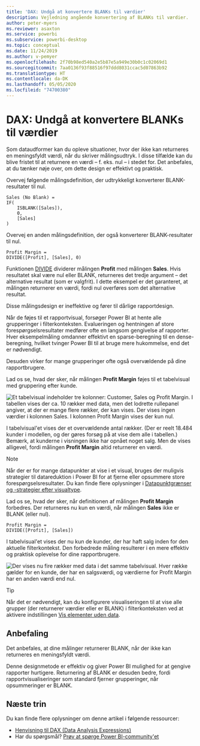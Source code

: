 ```yaml
---
title: 'DAX: Undgå at konvertere BLANKs til værdier'
description: Vejledning angående konvertering af BLANKs til værdier.
author: peter-myers
ms.reviewer: asaxton
ms.service: powerbi
ms.subservice: powerbi-desktop
ms.topic: conceptual
ms.date: 11/24/2019
ms.author: v-pemyer
ms.openlocfilehash: 2f70b98ed540a2e5b87e5a949e30b0c1c02069d1
ms.sourcegitcommit: 7aa0136f93f88516f97ddd8031ccac5d07863b92
ms.translationtype: HT
ms.contentlocale: da-DK
ms.lasthandoff: 05/05/2020
ms.locfileid: "74700380"
---
```

# <a name="dax-avoid-converting-blanks-to-values"></a>DAX: Undgå at konvertere BLANKs til værdier

Som dataudformer kan du opleve situationer, hvor der ikke kan returneres en meningsfyldt værdi, når du skriver målingsudtryk. I disse tilfælde kan du blive fristet til at returnere en værdi – f. eks. nul – i stedet for. Det anbefales, at du tænker nøje over, om dette design er effektivt og praktisk.

Overvej følgende målingsdefinition, der udtrykkeligt konverterer BLANK-resultater til nul.

```dax
Sales (No Blank) =
IF(
    ISBLANK([Sales]),
    0,
    [Sales]
)
```

Overvej en anden målingsdefinition, der også konverterer BLANK-resultater til nul.

```dax
Profit Margin =
DIVIDE([Profit], [Sales], 0)
```

Funktionen [DIVIDE](/dax/divide-function-dax) dividerer målingen **Profit** med målingen **Sales**. Hvis resultatet skal være nul eller BLANK, returneres det tredje argument – det alternative resultat (som er valgfrit). I dette eksempel er det garanteret, at målingen returnerer en værdi, fordi nul overføres som det alternative resultat.

Disse målingsdesign er ineffektive og fører til dårlige rapportdesign.

Når de føjes til et rapportvisual, forsøger Power BI at hente alle grupperinger i filterkonteksten. Evalueringen og hentningen af store forespørgselsresultater medfører ofte en langsom gengivelse af rapporter. Hver eksempelmåling omdanner effektivt en sparse-beregning til en dense-beregning, hvilket tvinger Power BI til at bruge mere hukommelse, end det er nødvendigt.

Desuden virker for mange grupperinger ofte også overvældende på dine rapportbrugere.

Lad os se, hvad der sker, når målingen **Profit Margin** føjes til et tabelvisual med gruppering efter kunde.

![Et tabelvisual indeholder tre kolonner: Customer, Sales og Profit Margin. I tabellen vises der ca. 10 rækker med data, men det lodrette rullepanel angiver, at der er mange flere rækker, der kan vises. Der vises ingen værdier i kolonnen Sales. I kolonnen Profit Margin vises der kun nul.](media/dax-avoid-converting-blank/table-visual-poor.png)

I tabelvisual'et vises der et overvældende antal rækker. (Der er reelt 18.484 kunder i modellen, og der gøres forsøg på at vise dem alle i tabellen.) Bemærk, at kunderne i visningen ikke har opnået noget salg. Men de vises alligevel, fordi målingen **Profit Margin** altid returnerer en værdi.

> [!NOTE]
> Når der er for mange datapunkter at vise i et visual, bruges der muligvis strategier til datareduktion i Power BI for at fjerne eller opsummere store forespørgselsresultater. Du kan finde flere oplysninger i [Datapunktgrænser og -strategier efter visualtype](../visuals/power-bi-data-points.md).

Lad os se, hvad der sker, når definitionen af målingen **Profit Margin** forbedres. Der returneres nu kun en værdi, når målingen **Sales** ikke er BLANK (eller nul).

```dax
Profit Margin =
DIVIDE([Profit], [Sales])
```

I tabelvisual'et vises der nu kun de kunder, der har haft salg inden for den aktuelle filterkontekst. Den forbedrede måling resulterer i en mere effektiv og praktisk oplevelse for dine rapportbrugere.

![Der vises nu fire rækker med data i det samme tabelvisual. Hver række gælder for en kunde, der har en salgsværdi, og værdierne for Profit Margin har en anden værdi end nul.](media/dax-avoid-converting-blank/table-visual-good.png)

> [!TIP]
> Når det er nødvendigt, kan du konfigurere visualiseringen til at vise alle grupper (der returnerer værdier eller er BLANK) i filterkonteksten ved at aktivere indstillingen [Vis elementer uden data](../desktop-show-items-no-data.md).

## <a name="recommendation"></a>Anbefaling

Det anbefales, at dine målinger returnerer BLANK, når der ikke kan returneres en meningsfyldt værdi.

Denne designmetode er effektiv og giver Power BI mulighed for at gengive rapporter hurtigere. Returnering af BLANK er desuden bedre, fordi rapportvisualiseringer som standard fjerner grupperinger, når opsummeringer er BLANK.

## <a name="next-steps"></a>Næste trin

Du kan finde flere oplysninger om denne artikel i følgende ressourcer:

- [Henvisning til DAX (Data Analysis Expressions)](/dax/)
- Har du spørgsmål? [Prøv at spørge Power BI-community'et](https://community.powerbi.com/)
